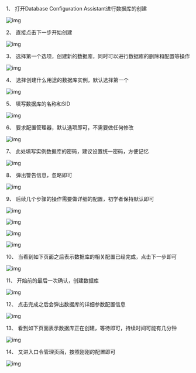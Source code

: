 1、 打开Database Configuration Assistant进行数据库的创建

![img](images/clip_image002.jpg)

2、 直接点击下一步开始创建

![img](images/clip_image004-1619087569351.jpg)

3、 选择第一个选项，创建新的数据库，同时可以进行数据库的删除和配置等操作

![img](images/clip_image006-1619087569351.jpg)

4、 选择创建什么用途的数据库实例，默认选择第一个

![img](images/clip_image008-1619087569352.jpg)

5、 填写数据库的名称和SID

![img](images/clip_image010-1619087569353.jpg)

6、 要求配置管理器，默认选项即可，不需要做任何修改

![img](images/clip_image012-1619087569353.jpg)

7、 此处填写实例数据库的密码，建议设置统一密码，方便记忆

![img](images/clip_image014.jpg)

8、 弹出警告信息，忽略即可

![img](images/clip_image016.jpg)

9、 后续几个步骤的操作需要做详细的配置，初学者保持默认即可

![img](images/clip_image018-1619087569353.jpg)

![img](images/clip_image020.jpg)

![img](images/clip_image022.jpg)

![img](images/clip_image024.jpg)

10、     当看到如下页面之后表示数据库的相关配置已经完成，点击下一步即可

![img](images/clip_image026.jpg)

11、     开始前的最后一次确认，创建数据库

![img](images/clip_image028.jpg)

12、     点击完成之后会弹出数据库的详细参数配置信息

![img](images/clip_image030.jpg)

13、     看到如下页面表示数据库正在创建，等待即可，持续时间可能有几分钟

![img](images/clip_image032.jpg)

14、     又进入口令管理页面，按照刚刚的配置即可

![img](images/clip_image034.jpg)